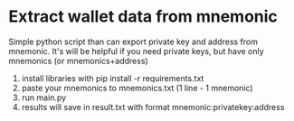 # Extract wallet data from mnemonic
Simple python script than can export private key and address from mnemonic. It's will be helpful if you need private keys, but have only mnemonics (or mnemonics+address)

1. install libraries with pip install -r requirements.txt
2. paste your mnemonics to mnemonics.txt (1 line - 1 mnemonic)
3. run main.py
4. results will save in result.txt with format mnemonic:privatekey:address
